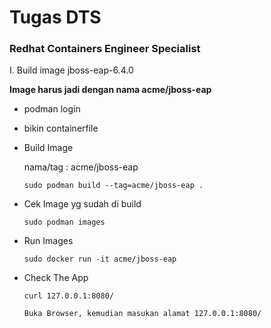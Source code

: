 # **Tugas DTS**


### Redhat Containers Engineer Specialist




I. Build image jboss-eap-6.4.0


**Image harus jadi dengan nama acme/jboss-eap**


- podman login


- bikin containerfile


- Build Image


	nama/tag : acme/jboss-eap


	`sudo podman build --tag=acme/jboss-eap .`


- Cek Image yg sudah di build


	`sudo podman images`


- Run Images


	`sudo docker run -it acme/jboss-eap`


- Check The App


	`curl 127.0.0.1:8080/`

	
	 `Buka Browser, kemudian masukan alamat 127.0.0.1:8080/`


